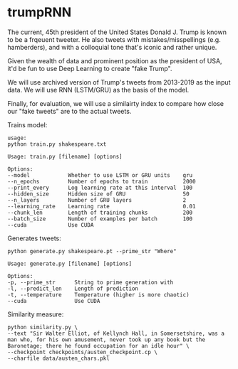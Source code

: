 # trumpRNN

The current, 45th president of the United States Donald J. Trump is known to be a frqeuent tweeter. He also tweets with mistakes/misspellings (e.g. hamberders), and with a colloquial tone that's iconic and rather unique. 

Given the wealth of data and prominent position as the president of USA, it'd be fun to use Deep Learning to create "fake Trump". 

We will use archived version of Trump's tweets from 2013-2019 as the input data. 
We will use RNN (LSTM/GRU) as the basis of the model. 

Finally, for evaluation, we will use a similairty index to compare how close our "fake tweets" are to the actual tweets. 

Trains model:

```
usage:
python train.py shakespeare.txt

Usage: train.py [filename] [options]

Options:
--model            Whether to use LSTM or GRU units    gru
--n_epochs         Number of epochs to train           2000
--print_every      Log learning rate at this interval  100
--hidden_size      Hidden size of GRU                  50
--n_layers         Number of GRU layers                2
--learning_rate    Learning rate                       0.01
--chunk_len        Length of training chunks           200
--batch_size       Number of examples per batch        100
--cuda             Use CUDA
```

Generates tweets:

```
python generate.py shakespeare.pt --prime_str "Where"

Usage: generate.py [filename] [options]

Options:
-p, --prime_str      String to prime generation with
-l, --predict_len    Length of prediction
-t, --temperature    Temperature (higher is more chaotic)
--cuda               Use CUDA
```

Similarity measure:

```
python similarity.py \
--text "Sir Walter Elliot, of Kellynch Hall, in Somersetshire, was a man who, for his own amusement, never took up any book but the Baronetage; there he found occupation for an idle hour" \
--checkpoint checkpoints/austen_checkpoint.cp \
--charfile data/austen_chars.pkl 
```

